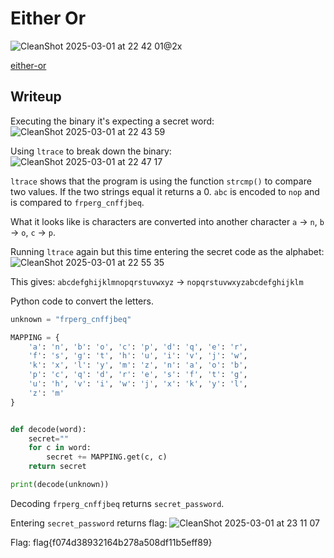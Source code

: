 # Either Or
![CleanShot 2025-03-01 at 22 42 01@2x](https://github.com/user-attachments/assets/57f2e8cf-2812-4010-bcbe-e60e452d5323)

[either-or](https://github.com/esheeep/ctf-writeups/edit/main/SnykCon2025/Attachments/either-or)

## Writeup
Executing the binary it's expecting a secret word: <br>
![CleanShot 2025-03-01 at 22 43 59](https://github.com/user-attachments/assets/c9b55f5d-5646-4cb9-9f5f-6c29a403c54c)

Using `ltrace` to break down the binary: <br>
![CleanShot 2025-03-01 at 22 47 17](https://github.com/user-attachments/assets/b78d2870-a6bc-4fb9-b91a-68b5b33d1365)

`ltrace` shows that the program is using the function `strcmp()` to compare two values. If the two strings equal it returns a 0.
`abc` is encoded to `nop` and is compared to `frperg_cnffjbeq`.

What it looks like is characters are converted into another character `a` -> `n`, `b` -> `o`, `c` -> `p`. 

Running `ltrace` again but this time entering the secret code as the alphabet:
![CleanShot 2025-03-01 at 22 55 35](https://github.com/user-attachments/assets/adb561e7-4935-40ae-8b78-8871acd0b2bd)

This gives:
`abcdefghijklmnopqrstuvwxyz` -> `nopqrstuvwxyzabcdefghijklm`

Python code to convert the letters.
```python
unknown = "frperg_cnffjbeq"

MAPPING = {
    'a': 'n', 'b': 'o', 'c': 'p', 'd': 'q', 'e': 'r', 
    'f': 's', 'g': 't', 'h': 'u', 'i': 'v', 'j': 'w', 
    'k': 'x', 'l': 'y', 'm': 'z', 'n': 'a', 'o': 'b', 
    'p': 'c', 'q': 'd', 'r': 'e', 's': 'f', 't': 'g', 
    'u': 'h', 'v': 'i', 'w': 'j', 'x': 'k', 'y': 'l', 
    'z': 'm'
}


def decode(word):
    secret=""
    for c in word:
        secret += MAPPING.get(c, c)
    return secret

print(decode(unknown))
```
Decoding `frperg_cnffjbeq` returns `secret_password`.

Entering `secret_password` returns flag:
![CleanShot 2025-03-01 at 23 11 07](https://github.com/user-attachments/assets/d92ca44d-3da7-48c5-a534-375eaeb2af93) <br>

Flag: flag{f074d38932164b278a508df11b5eff89}



